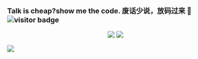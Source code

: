### Talk is cheap?show me the code. 废话少说，放码过来 👋![visitor badge](https://visitor-badge.glitch.me/badge?page_id=mamh2021.visitor-badge)


<p align = "center">
<img src="https://github-readme-stats.vercel.app/api?username=mamh2021&theme=vue" />
<img src="https://github-readme-streak-stats.herokuapp.com/?user=mamh2021&theme=vue&show_icons=true" />
</p>



<img src="https://activity-graph.herokuapp.com/graph?username=mamh2021&theme=vue">


















